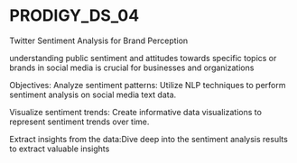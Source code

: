 # PRODIGY_DS_04
Twitter Sentiment Analysis for Brand Perception

understanding public sentiment and attitudes towards specific topics or brands in social media is crucial for businesses and organizations

Objectives:
Analyze sentiment patterns: Utilize NLP techniques to perform sentiment analysis on social media text data.

Visualize sentiment trends: Create informative data visualizations to represent sentiment trends over time.

Extract insights from the data:Dive deep into the sentiment analysis results to extract valuable insights
